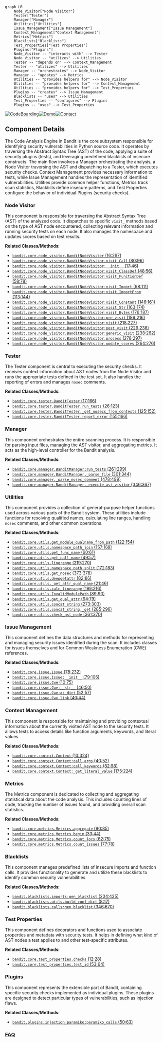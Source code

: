 ```mermaid
graph LR
    Node_Visitor["Node Visitor"]
    Tester["Tester"]
    Manager["Manager"]
    Utilities["Utilities"]
    Issue_Management["Issue Management"]
    Context_Management["Context Management"]
    Metrics["Metrics"]
    Blacklists["Blacklists"]
    Test_Properties["Test Properties"]
    Plugins["Plugins"]
    Node_Visitor -- "interacts with" --> Tester
    Node_Visitor -- "utilizes" --> Utilities
    Tester -- "depends on" --> Context_Management
    Tester -- "utilizes" --> Utilities
    Manager -- "orchestrates" --> Node_Visitor
    Manager -- "updates" --> Metrics
    Utilities -- "provides helpers for" --> Node_Visitor
    Utilities -- "provides helpers for" --> Context_Management
    Utilities -- "provides helpers for" --> Test_Properties
    Plugins -- "creates" --> Issue_Management
    Blacklists -- "uses" --> Utilities
    Test_Properties -- "configures" --> Plugins
    Plugins -- "uses" --> Test_Properties
```
[![CodeBoarding](https://img.shields.io/badge/Generated%20by-CodeBoarding-9cf?style=flat-square)](https://github.com/CodeBoarding/GeneratedOnBoardings)[![Demo](https://img.shields.io/badge/Try%20our-Demo-blue?style=flat-square)](https://www.codeboarding.org/demo)[![Contact](https://img.shields.io/badge/Contact%20us%20-%20contact@codeboarding.org-lightgrey?style=flat-square)](mailto:contact@codeboarding.org)

## Component Details

The Code Analysis Engine in Bandit is the core subsystem responsible for identifying security vulnerabilities in Python source code. It operates by traversing the Abstract Syntax Tree (AST) of the code, applying a suite of security plugins (tests), and leveraging predefined blacklists of insecure constructs. The main flow involves a Manager orchestrating the analysis, a Node Visitor traversing the AST and dispatching to a Tester, which executes security checks. Context Management provides necessary information to tests, while Issue Management handles the representation of identified vulnerabilities. Utilities provide common helper functions, Metrics track scan statistics, Blacklists define insecure patterns, and Test Properties configure the behavior of individual Plugins (security checks).

### Node Visitor
This component is responsible for traversing the Abstract Syntax Tree (AST) of the analyzed code. It dispatches to specific `visit_` methods based on the type of AST node encountered, collecting relevant information and running security tests on each node. It also manages the namespace and updates scores based on test results.


**Related Classes/Methods**:

- <a href="https://github.com/PyCQA/bandit/blob/master/bandit/core/node_visitor.py#L16-L297" target="_blank" rel="noopener noreferrer">`bandit.core.node_visitor.BanditNodeVisitor` (16:297)</a>
- <a href="https://github.com/PyCQA/bandit/blob/master/bandit/core/node_visitor.py#L80-L96" target="_blank" rel="noopener noreferrer">`bandit.core.node_visitor.BanditNodeVisitor.visit_Call` (80:96)</a>
- <a href="https://github.com/PyCQA/bandit/blob/master/bandit/core/node_visitor.py#L17-L46" target="_blank" rel="noopener noreferrer">`bandit.core.node_visitor.BanditNodeVisitor:__init__` (17:46)</a>
- <a href="https://github.com/PyCQA/bandit/blob/master/bandit/core/node_visitor.py#L48-L56" target="_blank" rel="noopener noreferrer">`bandit.core.node_visitor.BanditNodeVisitor:visit_ClassDef` (48:56)</a>
- <a href="https://github.com/PyCQA/bandit/blob/master/bandit/core/node_visitor.py#L58-L78" target="_blank" rel="noopener noreferrer">`bandit.core.node_visitor.BanditNodeVisitor:visit_FunctionDef` (58:78)</a>
- <a href="https://github.com/PyCQA/bandit/blob/master/bandit/core/node_visitor.py#L98-L111" target="_blank" rel="noopener noreferrer">`bandit.core.node_visitor.BanditNodeVisitor:visit_Import` (98:111)</a>
- <a href="https://github.com/PyCQA/bandit/blob/master/bandit/core/node_visitor.py#L113-L144" target="_blank" rel="noopener noreferrer">`bandit.core.node_visitor.BanditNodeVisitor:visit_ImportFrom` (113:144)</a>
- <a href="https://github.com/PyCQA/bandit/blob/master/bandit/core/node_visitor.py#L146-L161" target="_blank" rel="noopener noreferrer">`bandit.core.node_visitor.BanditNodeVisitor:visit_Constant` (146:161)</a>
- <a href="https://github.com/PyCQA/bandit/blob/master/bandit/core/node_visitor.py#L163-L174" target="_blank" rel="noopener noreferrer">`bandit.core.node_visitor.BanditNodeVisitor:visit_Str` (163:174)</a>
- <a href="https://github.com/PyCQA/bandit/blob/master/bandit/core/node_visitor.py#L176-L187" target="_blank" rel="noopener noreferrer">`bandit.core.node_visitor.BanditNodeVisitor:visit_Bytes` (176:187)</a>
- <a href="https://github.com/PyCQA/bandit/blob/master/bandit/core/node_visitor.py#L189-L216" target="_blank" rel="noopener noreferrer">`bandit.core.node_visitor.BanditNodeVisitor:pre_visit` (189:216)</a>
- <a href="https://github.com/PyCQA/bandit/blob/master/bandit/core/node_visitor.py#L218-L227" target="_blank" rel="noopener noreferrer">`bandit.core.node_visitor.BanditNodeVisitor:visit` (218:227)</a>
- <a href="https://github.com/PyCQA/bandit/blob/master/bandit/core/node_visitor.py#L229-L236" target="_blank" rel="noopener noreferrer">`bandit.core.node_visitor.BanditNodeVisitor:post_visit` (229:236)</a>
- <a href="https://github.com/PyCQA/bandit/blob/master/bandit/core/node_visitor.py#L238-L262" target="_blank" rel="noopener noreferrer">`bandit.core.node_visitor.BanditNodeVisitor:generic_visit` (238:262)</a>
- <a href="https://github.com/PyCQA/bandit/blob/master/bandit/core/node_visitor.py#L278-L297" target="_blank" rel="noopener noreferrer">`bandit.core.node_visitor.BanditNodeVisitor:process` (278:297)</a>
- <a href="https://github.com/PyCQA/bandit/blob/master/bandit/core/node_visitor.py#L264-L276" target="_blank" rel="noopener noreferrer">`bandit.core.node_visitor.BanditNodeVisitor.update_scores` (264:276)</a>


### Tester
The Tester component is central to executing the security checks. It receives context information about AST nodes from the Node Visitor and runs the appropriate tests defined in the test set. It also handles the reporting of errors and manages `nosec` comments.


**Related Classes/Methods**:

- <a href="https://github.com/PyCQA/bandit/blob/master/bandit/core/tester.py#L17-L166" target="_blank" rel="noopener noreferrer">`bandit.core.tester.BanditTester` (17:166)</a>
- <a href="https://github.com/PyCQA/bandit/blob/master/bandit/core/tester.py#L26-L123" target="_blank" rel="noopener noreferrer">`bandit.core.tester.BanditTester.run_tests` (26:123)</a>
- <a href="https://github.com/PyCQA/bandit/blob/master/bandit/core/tester.py#L125-L152" target="_blank" rel="noopener noreferrer">`bandit.core.tester.BanditTester._get_nosecs_from_contexts` (125:152)</a>
- <a href="https://github.com/PyCQA/bandit/blob/master/bandit/core/tester.py#L155-L166" target="_blank" rel="noopener noreferrer">`bandit.core.tester.BanditTester.report_error` (155:166)</a>


### Manager
This component orchestrates the entire scanning process. It is responsible for parsing input files, managing the AST visitor, and aggregating metrics. It acts as the high-level controller for the Bandit analysis.


**Related Classes/Methods**:

- <a href="https://github.com/PyCQA/bandit/blob/master/bandit/core/manager.py#L261-L299" target="_blank" rel="noopener noreferrer">`bandit.core.manager.BanditManager:run_tests` (261:299)</a>
- <a href="https://github.com/PyCQA/bandit/blob/master/bandit/core/manager.py#L301-L344" target="_blank" rel="noopener noreferrer">`bandit.core.manager.BanditManager._parse_file` (301:344)</a>
- <a href="https://github.com/PyCQA/bandit/blob/master/bandit/core/manager.py#L478-L499" target="_blank" rel="noopener noreferrer">`bandit.core.manager._parse_nosec_comment` (478:499)</a>
- <a href="https://github.com/PyCQA/bandit/blob/master/bandit/core/manager.py#L346-L367" target="_blank" rel="noopener noreferrer">`bandit.core.manager.BanditManager._execute_ast_visitor` (346:367)</a>


### Utilities
This component provides a collection of general-purpose helper functions used across various parts of the Bandit system. These utilities include functions for resolving qualified names, calculating line ranges, handling `nosec` comments, and other common operations.


**Related Classes/Methods**:

- <a href="https://github.com/PyCQA/bandit/blob/master/bandit/core/utils.py#L122-L154" target="_blank" rel="noopener noreferrer">`bandit.core.utils.get_module_qualname_from_path` (122:154)</a>
- <a href="https://github.com/PyCQA/bandit/blob/master/bandit/core/utils.py#L157-L169" target="_blank" rel="noopener noreferrer">`bandit.core.utils.namespace_path_join` (157:169)</a>
- <a href="https://github.com/PyCQA/bandit/blob/master/bandit/core/utils.py#L60-L61" target="_blank" rel="noopener noreferrer">`bandit.core.utils.get_func_name` (60:61)</a>
- <a href="https://github.com/PyCQA/bandit/blob/master/bandit/core/utils.py#L49-L57" target="_blank" rel="noopener noreferrer">`bandit.core.utils.get_call_name` (49:57)</a>
- <a href="https://github.com/PyCQA/bandit/blob/master/bandit/core/utils.py#L219-L270" target="_blank" rel="noopener noreferrer">`bandit.core.utils.linerange` (219:270)</a>
- <a href="https://github.com/PyCQA/bandit/blob/master/bandit/core/utils.py#L172-L183" target="_blank" rel="noopener noreferrer">`bandit.core.utils.namespace_path_split` (172:183)</a>
- <a href="https://github.com/PyCQA/bandit/blob/master/bandit/core/utils.py#L373-L378" target="_blank" rel="noopener noreferrer">`bandit.core.utils.get_nosec` (373:378)</a>
- <a href="https://github.com/PyCQA/bandit/blob/master/bandit/core/utils.py#L82-L86" target="_blank" rel="noopener noreferrer">`bandit.core.utils.deepgetattr` (82:86)</a>
- <a href="https://github.com/PyCQA/bandit/blob/master/bandit/core/utils.py#L21-L46" target="_blank" rel="noopener noreferrer">`bandit.core.utils._get_attr_qual_name` (21:46)</a>
- <a href="https://github.com/PyCQA/bandit/blob/master/bandit/core/utils.py#L199-L216" target="_blank" rel="noopener noreferrer">`bandit.core.utils.calc_linerange` (199:216)</a>
- <a href="https://github.com/PyCQA/bandit/blob/master/bandit/core/utils.py#L89-L90" target="_blank" rel="noopener noreferrer">`bandit.core.utils.InvalidModulePath` (89:90)</a>
- <a href="https://github.com/PyCQA/bandit/blob/master/bandit/core/utils.py#L64-L79" target="_blank" rel="noopener noreferrer">`bandit.core.utils.get_qual_attr` (64:79)</a>
- <a href="https://github.com/PyCQA/bandit/blob/master/bandit/core/utils.py#L273-L303" target="_blank" rel="noopener noreferrer">`bandit.core.utils.concat_string` (273:303)</a>
- <a href="https://github.com/PyCQA/bandit/blob/master/bandit/core/utils.py#L285-L296" target="_blank" rel="noopener noreferrer">`bandit.core.utils.concat_string._get` (285:296)</a>
- <a href="https://github.com/PyCQA/bandit/blob/master/bandit/core/utils.py#L361-L370" target="_blank" rel="noopener noreferrer">`bandit.core.utils.check_ast_node` (361:370)</a>


### Issue Management
This component defines the data structures and methods for representing and managing security issues identified during the scan. It includes classes for issues themselves and for Common Weakness Enumeration (CWE) references.


**Related Classes/Methods**:

- <a href="https://github.com/PyCQA/bandit/blob/master/bandit/core/issue.py#L78-L232" target="_blank" rel="noopener noreferrer">`bandit.core.issue.Issue` (78:232)</a>
- <a href="https://github.com/PyCQA/bandit/blob/master/bandit/core/issue.py#L79-L105" target="_blank" rel="noopener noreferrer">`bandit.core.issue.Issue:__init__` (79:105)</a>
- <a href="https://github.com/PyCQA/bandit/blob/master/bandit/core/issue.py#L10-L75" target="_blank" rel="noopener noreferrer">`bandit.core.issue.Cwe` (10:75)</a>
- <a href="https://github.com/PyCQA/bandit/blob/master/bandit/core/issue.py#L46-L50" target="_blank" rel="noopener noreferrer">`bandit.core.issue.Cwe:__str__` (46:50)</a>
- <a href="https://github.com/PyCQA/bandit/blob/master/bandit/core/issue.py#L52-L57" target="_blank" rel="noopener noreferrer">`bandit.core.issue.Cwe:as_dict` (52:57)</a>
- <a href="https://github.com/PyCQA/bandit/blob/master/bandit/core/issue.py#L40-L44" target="_blank" rel="noopener noreferrer">`bandit.core.issue.Cwe.link` (40:44)</a>


### Context Management
This component is responsible for maintaining and providing contextual information about the currently visited AST node to the security tests. It allows tests to access details like function arguments, keywords, and literal values.


**Related Classes/Methods**:

- <a href="https://github.com/PyCQA/bandit/blob/master/bandit/core/context.py#L10-L324" target="_blank" rel="noopener noreferrer">`bandit.core.context.Context` (10:324)</a>
- <a href="https://github.com/PyCQA/bandit/blob/master/bandit/core/context.py#L40-L52" target="_blank" rel="noopener noreferrer">`bandit.core.context.Context:call_args` (40:52)</a>
- <a href="https://github.com/PyCQA/bandit/blob/master/bandit/core/context.py#L82-L98" target="_blank" rel="noopener noreferrer">`bandit.core.context.Context:call_keywords` (82:98)</a>
- <a href="https://github.com/PyCQA/bandit/blob/master/bandit/core/context.py#L175-L224" target="_blank" rel="noopener noreferrer">`bandit.core.context.Context:_get_literal_value` (175:224)</a>


### Metrics
The Metrics component is dedicated to collecting and aggregating statistical data about the code analysis. This includes counting lines of code, tracking the number of issues found, and providing overall scan statistics.


**Related Classes/Methods**:

- <a href="https://github.com/PyCQA/bandit/blob/master/bandit/core/metrics.py#L80-L85" target="_blank" rel="noopener noreferrer">`bandit.core.metrics.Metrics.aggregate` (80:85)</a>
- <a href="https://github.com/PyCQA/bandit/blob/master/bandit/core/metrics.py#L33-L44" target="_blank" rel="noopener noreferrer">`bandit.core.metrics.Metrics.begin` (33:44)</a>
- <a href="https://github.com/PyCQA/bandit/blob/master/bandit/core/metrics.py#L62-L75" target="_blank" rel="noopener noreferrer">`bandit.core.metrics.Metrics.count_locs` (62:75)</a>
- <a href="https://github.com/PyCQA/bandit/blob/master/bandit/core/metrics.py#L77-L78" target="_blank" rel="noopener noreferrer">`bandit.core.metrics.Metrics.count_issues` (77:78)</a>


### Blacklists
This component manages predefined lists of insecure imports and function calls. It provides functionality to generate and utilize these blacklists to identify common security vulnerabilities.


**Related Classes/Methods**:

- <a href="https://github.com/PyCQA/bandit/blob/master/bandit/blacklists/imports.py#L234-L425" target="_blank" rel="noopener noreferrer">`bandit.blacklists.imports:gen_blacklist` (234:425)</a>
- <a href="https://github.com/PyCQA/bandit/blob/master/bandit/blacklists/utils.py#L8-L17" target="_blank" rel="noopener noreferrer">`bandit.blacklists.utils.build_conf_dict` (8:17)</a>
- <a href="https://github.com/PyCQA/bandit/blob/master/bandit/blacklists/calls.py#L346-L670" target="_blank" rel="noopener noreferrer">`bandit.blacklists.calls:gen_blacklist` (346:670)</a>


### Test Properties
This component defines decorators and functions used to associate properties and metadata with security tests. It helps in defining what kind of AST nodes a test applies to and other test-specific attributes.


**Related Classes/Methods**:

- <a href="https://github.com/PyCQA/bandit/blob/master/bandit/core/test_properties.py#L12-L28" target="_blank" rel="noopener noreferrer">`bandit.core.test_properties.checks` (12:28)</a>
- <a href="https://github.com/PyCQA/bandit/blob/master/bandit/core/test_properties.py#L53-L64" target="_blank" rel="noopener noreferrer">`bandit.core.test_properties.test_id` (53:64)</a>


### Plugins
This component represents the extensible part of Bandit, containing specific security checks implemented as individual plugins. These plugins are designed to detect particular types of vulnerabilities, such as injection flaws.


**Related Classes/Methods**:

- <a href="https://github.com/PyCQA/bandit/blob/master/bandit/plugins/injection_paramiko.py#L50-L63" target="_blank" rel="noopener noreferrer">`bandit.plugins.injection_paramiko:paramiko_calls` (50:63)</a>




### [FAQ](https://github.com/CodeBoarding/GeneratedOnBoardings/tree/main?tab=readme-ov-file#faq)